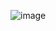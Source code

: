![image](https://github.com/Vitorio-0912/Relat-rio-Vendas/assets/82850643/d25b872c-f894-467a-8f3d-e6cef4777123)
